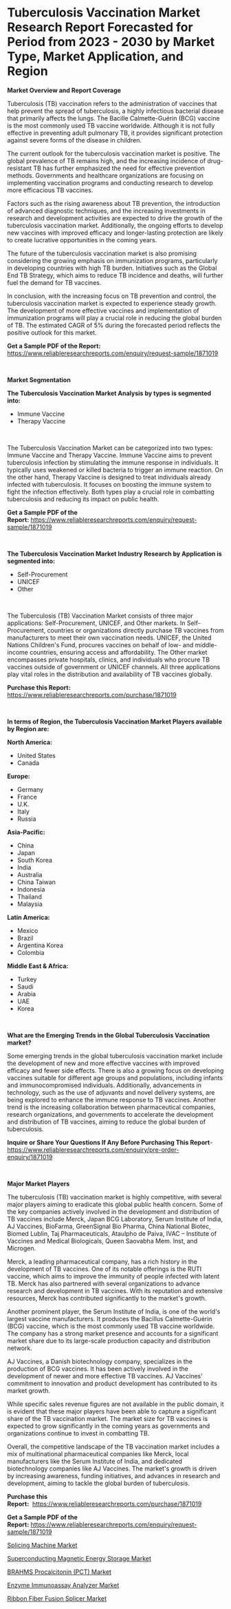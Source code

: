 <p><h1>Tuberculosis Vaccination Market Research Report Forecasted for Period from 2023 -  2030 by Market Type, Market Application, and Region</h1></p><p><strong>Market Overview and Report Coverage</strong></p>
<p><p>Tuberculosis (TB) vaccination refers to the administration of vaccines that help prevent the spread of tuberculosis, a highly infectious bacterial disease that primarily affects the lungs. The Bacille Calmette-Guérin (BCG) vaccine is the most commonly used TB vaccine worldwide. Although it is not fully effective in preventing adult pulmonary TB, it provides significant protection against severe forms of the disease in children.</p><p>The current outlook for the tuberculosis vaccination market is positive. The global prevalence of TB remains high, and the increasing incidence of drug-resistant TB has further emphasized the need for effective prevention methods. Governments and healthcare organizations are focusing on implementing vaccination programs and conducting research to develop more efficacious TB vaccines.</p><p>Factors such as the rising awareness about TB prevention, the introduction of advanced diagnostic techniques, and the increasing investments in research and development activities are expected to drive the growth of the tuberculosis vaccination market. Additionally, the ongoing efforts to develop new vaccines with improved efficacy and longer-lasting protection are likely to create lucrative opportunities in the coming years.</p><p>The future of the tuberculosis vaccination market is also promising considering the growing emphasis on immunization programs, particularly in developing countries with high TB burden. Initiatives such as the Global End TB Strategy, which aims to reduce TB incidence and deaths, will further fuel the demand for TB vaccines.</p><p>In conclusion, with the increasing focus on TB prevention and control, the tuberculosis vaccination market is expected to experience steady growth. The development of more effective vaccines and implementation of immunization programs will play a crucial role in reducing the global burden of TB. The estimated CAGR of 5% during the forecasted period reflects the positive outlook for this market.</p></p>
<p><strong>Get a Sample PDF of the Report:</strong> <a href="https://www.reliableresearchreports.com/enquiry/request-sample/1871019">https://www.reliableresearchreports.com/enquiry/request-sample/1871019</a></p>
<p>&nbsp;</p>
<p><strong>Market Segmentation</strong></p>
<p><strong>The Tuberculosis Vaccination Market Analysis by types is segmented into:</strong></p>
<p><ul><li>Immune Vaccine</li><li>Therapy Vaccine</li></ul></p>
<p>&nbsp;</p>
<p><p>The Tuberculosis Vaccination Market can be categorized into two types: Immune Vaccine and Therapy Vaccine. Immune Vaccine aims to prevent tuberculosis infection by stimulating the immune response in individuals. It typically uses weakened or killed bacteria to trigger an immune reaction. On the other hand, Therapy Vaccine is designed to treat individuals already infected with tuberculosis. It focuses on boosting the immune system to fight the infection effectively. Both types play a crucial role in combatting tuberculosis and reducing its impact on public health.</p></p>
<p><strong>Get a Sample PDF of the Report:</strong>&nbsp;<a href="https://www.reliableresearchreports.com/enquiry/request-sample/1871019">https://www.reliableresearchreports.com/enquiry/request-sample/1871019</a></p>
<p>&nbsp;</p>
<p><strong>The Tuberculosis Vaccination Market Industry Research by Application is segmented into:</strong></p>
<p><ul><li>Self-Procurement</li><li>UNICEF</li><li>Other</li></ul></p>
<p>&nbsp;</p>
<p><p>The Tuberculosis (TB) Vaccination Market consists of three major applications: Self-Procurement, UNICEF, and Other markets. In Self-Procurement, countries or organizations directly purchase TB vaccines from manufacturers to meet their own vaccination needs. UNICEF, the United Nations Children's Fund, procures vaccines on behalf of low- and middle-income countries, ensuring access and affordability. The Other market encompasses private hospitals, clinics, and individuals who procure TB vaccines outside of government or UNICEF channels. All three applications play vital roles in the distribution and availability of TB vaccines globally.</p></p>
<p><strong>Purchase this Report:</strong>&nbsp; <a href="https://www.reliableresearchreports.com/purchase/1871019">https://www.reliableresearchreports.com/purchase/1871019</a></p>
<p>&nbsp;</p>
<p><strong>In terms of Region, the Tuberculosis Vaccination Market Players available by Region are:</strong></p>
<p>
    <p> <strong> North America: </strong>
        <ul>
            <li>United States</li>
            <li>Canada</li>
        </ul>
        </p> 
    <p> <strong> Europe: </strong>
        <ul>
            <li>Germany</li>
            <li>France</li>
            <li>U.K.</li>
            <li>Italy</li>
            <li>Russia</li>
        </ul>
        </p> 
    <p> <strong> Asia-Pacific: </strong>
        <ul>
            <li>China</li>
            <li>Japan</li>
            <li>South Korea</li>
            <li>India</li>
            <li>Australia</li>
            <li>China Taiwan</li>
            <li>Indonesia</li>
            <li>Thailand</li>
            <li>Malaysia</li>
        </ul>
        </p> 
    <p> <strong> Latin America: </strong>
        <ul>
            <li>Mexico</li>
            <li>Brazil</li>
            <li>Argentina Korea</li>
            <li>Colombia</li>
        </ul>
        </p> 
    <p> <strong> Middle East & Africa: </strong>
        <ul>
            <li>Turkey</li>
            <li>Saudi</li>
            <li>Arabia</li>
            <li>UAE</li>
            <li>Korea</li>
        </ul>
    </p>
    </p>
<p>&nbsp;</p>
<p><strong>What are the Emerging Trends in the Global Tuberculosis Vaccination market?</strong></p>
<p><p>Some emerging trends in the global tuberculosis vaccination market include the development of new and more effective vaccines with improved efficacy and fewer side effects. There is also a growing focus on developing vaccines suitable for different age groups and populations, including infants and immunocompromised individuals. Additionally, advancements in technology, such as the use of adjuvants and novel delivery systems, are being explored to enhance the immune response to TB vaccines. Another trend is the increasing collaboration between pharmaceutical companies, research organizations, and governments to accelerate the development and distribution of TB vaccines, aiming to reduce the global burden of tuberculosis.</p></p>
<p><strong>Inquire or Share Your Questions If Any Before Purchasing This Report</strong>- <a href="https://www.reliableresearchreports.com/enquiry/pre-order-enquiry/1871019">https://www.reliableresearchreports.com/enquiry/pre-order-enquiry/1871019</a></p>
<p>&nbsp;</p>
<p><strong>Major Market Players</strong></p>
<p><p>The tuberculosis (TB) vaccination market is highly competitive, with several major players aiming to eradicate this global public health concern. Some of the key companies actively involved in the development and distribution of TB vaccines include Merck, Japan BCG Laboratory, Serum Institute of India, AJ Vaccines, BioFarma, GreenSignal Bio Pharma, China National Biotec, Biomed Lublin, Taj Pharmaceuticals, Ataulpho de Paiva, IVAC – Institute of Vaccines and Medical Biologicals, Queen Saovabha Mem. Inst, and Microgen.</p><p>Merck, a leading pharmaceutical company, has a rich history in the development of TB vaccines. One of its notable offerings is the RUTI vaccine, which aims to improve the immunity of people infected with latent TB. Merck has also partnered with several organizations to advance research and development in TB vaccines. With its reputation and extensive resources, Merck has contributed significantly to the market's growth.</p><p>Another prominent player, the Serum Institute of India, is one of the world's largest vaccine manufacturers. It produces the Bacillus Calmette-Guérin (BCG) vaccine, which is the most commonly used TB vaccine worldwide. The company has a strong market presence and accounts for a significant market share due to its large-scale production capacity and distribution network.</p><p>AJ Vaccines, a Danish biotechnology company, specializes in the production of BCG vaccines. It has been actively involved in the development of newer and more effective TB vaccines. AJ Vaccines' commitment to innovation and product development has contributed to its market growth.</p><p>While specific sales revenue figures are not available in the public domain, it is evident that these major players have been able to capture a significant share of the TB vaccination market. The market size for TB vaccines is expected to grow significantly in the coming years as governments and organizations continue to invest in combatting TB.</p><p>Overall, the competitive landscape of the TB vaccination market includes a mix of multinational pharmaceutical companies like Merck, local manufacturers like the Serum Institute of India, and dedicated biotechnology companies like AJ Vaccines. The market's growth is driven by increasing awareness, funding initiatives, and advances in research and development, aiming to tackle the global burden of tuberculosis.</p></p>
<p><strong>Purchase this Report:</strong>&nbsp;&nbsp;<a href="https://www.reliableresearchreports.com/purchase/1871019">https://www.reliableresearchreports.com/purchase/1871019</a></p>
<p></p>
<p><strong>Get a Sample PDF of the Report:</strong>&nbsp;<a href="https://www.reliableresearchreports.com/enquiry/request-sample/1871019">https://www.reliableresearchreports.com/enquiry/request-sample/1871019</a></p>
<p><p><a href="https://medium.com/@taniawisozk2023/splicing-machine-market-size-and-market-trends-complete-industry-overview-2023-to-2030-c33ad183412c">Splicing Machine Market</a></p><p><a href="https://medium.com/@deronwisoky1977/superconducting-magnetic-energy-storage-market-outlook-industry-overview-and-forecast-2023-to-6a31d770c6a7">Superconducting Magnetic Energy Storage Market</a></p><p><a href="https://medium.com/@ulicesweber/brahms-procalcitonin-pct-market-exploring-market-share-market-trends-and-future-growth-1bf65b043fa8">BRAHMS Procalcitonin (PCT) Market</a></p><p><a href="https://medium.com/@beaublock2023/enzyme-immunoassay-analyzer-market-insights-into-market-cagr-market-trends-and-growth-strategies-194454f0a98b">Enzyme Immunoassay Analyzer Market</a></p><p><a href="https://medium.com/@jackybrekke/ribbon-fiber-fusion-splicer-market-competitive-analysis-market-trends-and-forecast-to-2030-c4a924a528c7">Ribbon Fiber Fusion Splicer Market</a></p></p>